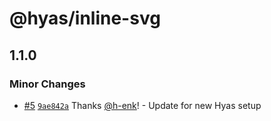 # @hyas/inline-svg

## 1.1.0

### Minor Changes

- [#5](https://github.com/gethyas/inline-svg/pull/5) [`9ae842a`](https://github.com/gethyas/inline-svg/commit/9ae842a3938fa7256928a85a49a1340375716d1e) Thanks [@h-enk](https://github.com/h-enk)! - Update for new Hyas setup
